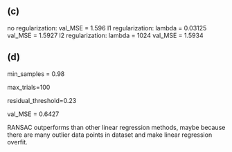 ## (c)

no regularization: val_MSE = 1.596
l1 regularization: lambda = 0.03125 val_MSE = 1.5927
l2 regularization: lambda = 1024    val_MSE = 1.5934

## (d)

min_samples = 0.98

max_trials=100

residual_threshold=0.23

val_MSE = 0.6427

RANSAC outperforms than other linear regression methods, maybe because there are many outlier data points in dataset and make linear regression overfit.
